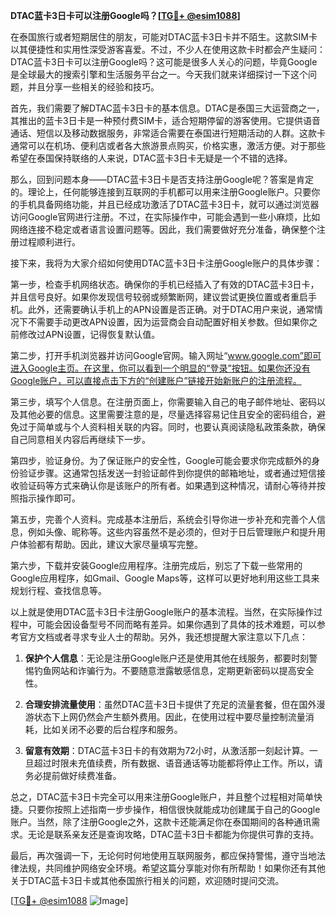 **DTAC蓝卡3日卡可以注册Google吗？[[TG💪+ @esim1088](https://t.me/s/esim1088)]**

在泰国旅行或者短期居住的朋友，可能对DTAC蓝卡3日卡并不陌生。这款SIM卡以其便捷性和实用性深受游客喜爱。不过，不少人在使用这款卡时都会产生疑问：DTAC蓝卡3日卡可以注册Google吗？这可能是很多人关心的问题，毕竟Google是全球最大的搜索引擎和生活服务平台之一。今天我们就来详细探讨一下这个问题，并且分享一些相关的经验和技巧。

首先，我们需要了解DTAC蓝卡3日卡的基本信息。DTAC是泰国三大运营商之一，其推出的蓝卡3日卡是一种预付费SIM卡，适合短期停留的游客使用。它提供语音通话、短信以及移动数据服务，非常适合需要在泰国进行短期活动的人群。这款卡通常可以在机场、便利店或者各大旅游景点购买，价格实惠，激活方便。对于那些希望在泰国保持联络的人来说，DTAC蓝卡3日卡无疑是一个不错的选择。

那么，回到问题本身——DTAC蓝卡3日卡是否支持注册Google呢？答案是肯定的。理论上，任何能够连接到互联网的手机都可以用来注册Google账户。只要你的手机具备网络功能，并且已经成功激活了DTAC蓝卡3日卡，就可以通过浏览器访问Google官网进行注册。不过，在实际操作中，可能会遇到一些小麻烦，比如网络连接不稳定或者语言设置问题等。因此，我们需要做好充分准备，确保整个注册过程顺利进行。

接下来，我将为大家介绍如何使用DTAC蓝卡3日卡注册Google账户的具体步骤：

第一步，检查手机网络状态。确保你的手机已经插入了有效的DTAC蓝卡3日卡，并且信号良好。如果你发现信号较弱或频繁断网，建议尝试更换位置或者重启手机。此外，还需要确认手机上的APN设置是否正确。对于DTAC用户来说，通常情况下不需要手动更改APN设置，因为运营商会自动配置好相关参数。但如果你之前修改过APN设置，记得恢复默认值。

第二步，打开手机浏览器并访问Google官网。输入网址“www.google.com”即可进入Google主页。在这里，你可以看到一个明显的“登录”按钮。如果你还没有Google账户，可以直接点击下方的“创建账户”链接开始新账户的注册流程。

第三步，填写个人信息。在注册页面上，你需要输入自己的电子邮件地址、密码以及其他必要的信息。这里需要注意的是，尽量选择容易记住且安全的密码组合，避免过于简单或与个人资料相关联的内容。同时，也要认真阅读隐私政策条款，确保自己同意相关内容后再继续下一步。

第四步，验证身份。为了保证账户的安全性，Google可能会要求你完成额外的身份验证步骤。这通常包括发送一封验证邮件到你提供的邮箱地址，或者通过短信接收验证码等方式来确认你是该账户的所有者。如果遇到这种情况，请耐心等待并按照指示操作即可。

第五步，完善个人资料。完成基本注册后，系统会引导你进一步补充和完善个人信息，例如头像、昵称等。这些内容虽然不是必须的，但对于日后管理账户和提升用户体验都有帮助。因此，建议大家尽量填写完整。

第六步，下载并安装Google应用程序。注册完成后，别忘了下载一些常用的Google应用程序，如Gmail、Google Maps等，这样可以更好地利用这些工具来规划行程、查找信息等。

以上就是使用DTAC蓝卡3日卡注册Google账户的基本流程。当然，在实际操作过程中，可能会因设备型号不同而略有差异。如果你遇到了具体的技术难题，可以参考官方文档或者寻求专业人士的帮助。另外，我还想提醒大家注意以下几点：

1. **保护个人信息**：无论是注册Google账户还是使用其他在线服务，都要时刻警惕钓鱼网站和诈骗行为。不要随意泄露敏感信息，定期更新密码以提高安全性。
   
2. **合理安排流量使用**：虽然DTAC蓝卡3日卡提供了充足的流量套餐，但在国外漫游状态下上网仍然会产生额外费用。因此，在使用过程中要尽量控制流量消耗，比如关闭不必要的后台程序和服务。

3. **留意有效期**：DTAC蓝卡3日卡的有效期为72小时，从激活那一刻起计算。一旦超过时限未充值续费，所有数据、语音通话等功能都将停止工作。所以，请务必提前做好续费准备。

总之，DTAC蓝卡3日卡完全可以用来注册Google账户，并且整个过程相对简单快捷。只要你按照上述指南一步步操作，相信很快就能成功创建属于自己的Google账户。当然，除了注册Google之外，这款卡还能满足你在泰国期间的各种通讯需求。无论是联系亲友还是查询攻略，DTAC蓝卡3日卡都能为你提供可靠的支持。

最后，再次强调一下，无论何时何地使用互联网服务，都应保持警惕，遵守当地法律法规，共同维护网络安全环境。希望这篇分享能对你有所帮助！如果你还有其他关于DTAC蓝卡3日卡或其他泰国旅行相关的问题，欢迎随时提问交流。

[[TG💪+ @esim1088](https://t.me/s/esim1088) ![Image](https://i.postimg.cc/4NQfJmqS/Snipaste-2025-05-13-00-14-12.png)]